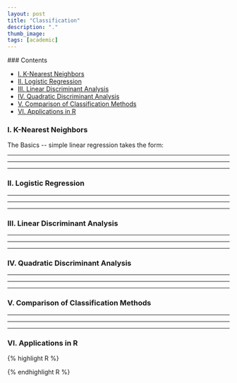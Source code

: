 ```yaml
---
layout: post
title: "Classification"
description: "."
thumb_image: 
tags: [academic]
---
```


<div class="toc" markdown="1">
### Contents 

- [I. K-Nearest Neighbors](#i-k-nearest-neighbors)
- [II. Logistic Regression](#ii-logistic-regression)
- [III. Linear Discriminant Analysis](#iii-linear-discriminant-analysis)
- [IV. Quadratic Discriminant Analysis](#iv-quadratic-discriminant-analysis)
- [V. Comparison of Classification Methods](#v-comparison-of-classification-methods)
- [VI. Applications in R](#vi-applications-in-r)

</div>


### I. K-Nearest Neighbors

<span class="boxheader">The Basics</span> -- simple linear regression takes the form:



---
---
---
### II. Logistic Regression



---
---
---
### III. Linear Discriminant Analysis


---
---
---
### IV. Quadratic Discriminant Analysis


---
---
---
### V. Comparison of Classification Methods


---
---
---
### VI. Applications in R

{% highlight R %}

{% endhighlight R %}
